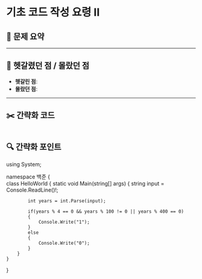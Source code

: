 # 기초 코드 작성 요령 II

## 📝 문제 요약


---

## 🤔 헷갈렸던 점 / 몰랐던 점
- **헷갈린 점**:
- **몰랐던 점**:

---

## ✂️ 간략화 코드
```cs

```

## 🔍 간략화 포인트



using System;

namespace 백준
{    
    class HelloWorld {
        static void Main(string[] args) {
            string input = Console.ReadLine()!;
            
            int years = int.Parse(input);

            if(years % 4 == 0 && years % 100 != 0 || years % 400 == 0)
            {
                Console.Write("1");
            }
            else
            {
                Console.Write("0");
            }
        }
    }
}

